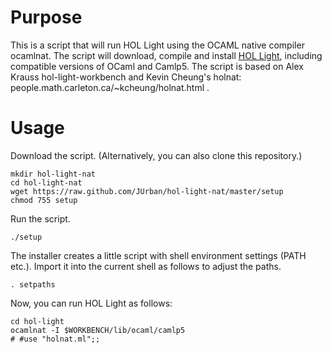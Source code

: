 Purpose
=======



This is a script that will run HOL Light using the OCAML native
compiler ocamlnat. The script will download, compile and install [HOL
Light](http://www.cl.cam.ac.uk/~jrh13/hol-light/), including
compatible versions of OCaml and Camlp5. The script is based on Alex
Krauss hol-light-workbench and Kevin Cheung's holnat:
people.math.carleton.ca/~kcheung/holnat.html .

Usage
=====

Download the script. (Alternatively, you can also clone this repository.)

    mkdir hol-light-nat
    cd hol-light-nat
    wget https://raw.github.com/JUrban/hol-light-nat/master/setup
    chmod 755 setup 
    
Run the script. 

    ./setup

The installer creates a little script with shell environment settings (PATH
etc.). Import it into the current shell as follows to adjust the paths.

    . setpaths

Now, you can run HOL Light as follows:

    cd hol-light
    ocamlnat -I $WORKBENCH/lib/ocaml/camlp5
    # #use "holnat.ml";; 
